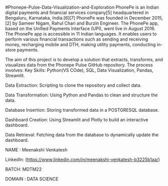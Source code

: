 #Phonepe-Pulse-Data-Visualization-and-Exploration
PhonePe is an Indian digital payments and financial services company[5] headquartered in Bengaluru, Karnataka, India.[6][7] PhonePe was founded in December 2015,[2] by Sameer Nigam, Rahul Chari and Burzin Engineer. The PhonePe app, based on the Unified Payments Interface (UPI), went live in August 2016. The PhonePe app is accessible in 11 Indian languages. It enables users to perform various financial transactions such as sending and receiving money, recharging mobile and DTH, making utility payments, conducting in-store payments.

The aim of this project is to develop a solution that extracts, transforms, and visualizes data from the Phonepe Pulse GitHub repository. The process involves:
Key Skills: Python(VS COde), SQL, Data Visualization, Pandas, Streamlit.

Data Extraction: Scripting to clone the repository and collect data.

Data Transformation: Using Python and Pandas to clean and structure the data.

Database Insertion: Storing transformed data in a POSTGRESQL database.

Dashboard Creation: Using Streamlit and Plotly to build an interactive dashboard.

Data Retrieval: Fetching data from the database to dynamically update the dashboard.


NAME : Meenakshi Venkatesh

LinkedIn: (https://www.linkedin.com/in/meenakshi-venkatesh-b3225b1aa/)

BATCH: MDTM22

DOMAIN : DATA SCIENCE
